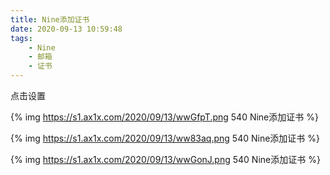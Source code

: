 ```yaml
---
title: Nine添加证书
date: 2020-09-13 10:59:48
tags:
	- Nine
	- 邮箱
	- 证书
---
```


点击设置

{% img  https://s1.ax1x.com/2020/09/13/wwGfpT.png 540 Nine添加证书 %}

{% img https://s1.ax1x.com/2020/09/13/ww83aq.png 540 Nine添加证书 %}

{% img https://s1.ax1x.com/2020/09/13/wwGonJ.png 540 Nine添加证书 %}